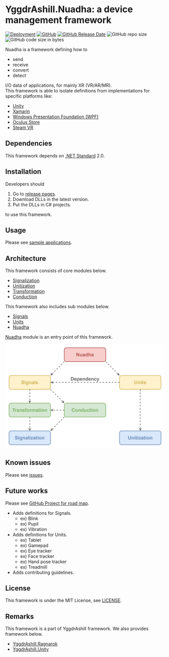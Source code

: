 # YggdrAshill.Nuadha: a device management framework

[![Deployment](https://github.com/do-i-know-it/YggdrAshill.Nuadha/actions/workflows/Deployment.yml/badge.svg)](https://github.com/do-i-know-it/YggdrAshill.Nuadha/actions/workflows/Deployment.yml)
[![GitHub](https://img.shields.io/github/license/do-i-know-it/YggdrAshill.Nuadha)](https://github.com/do-i-know-it/YggdrAshill.Nuadha/blob/main/LICENSE.md)
[![GitHub Release Date](https://img.shields.io/github/release-date/do-i-know-it/YggdrAshill.Nuadha)](https://github.com/do-i-know-it/YggdrAshill.Nuadha/releases)
![GitHub repo size](https://img.shields.io/github/repo-size/do-i-know-it/YggdrAshill.Nuadha)
![GitHub code size in bytes](https://img.shields.io/github/languages/code-size/do-i-know-it/YggdrAshill.Nuadha)

Nuadha is a framework defining how to

- send
- receive
- convert
- detect

I/O data of applications, for mainly XR (VR/AR/MR).  
This framework is able to isolate definitions from implementations for specific platforms like:

- [Unity](https://unity.com/ja)
- [Xamarin](https://docs.microsoft.com/ja-jp/xamarin/get-started/what-is-xamarin)
- [Windows Presentation Foundation (WPF)](https://docs.microsoft.com/ja-jp/visualstudio/designers/getting-started-with-wpf?view=vs-2019)
- [Oculus Store](https://www.oculus.com/)
- [Steam VR](https://store.steampowered.com/steamvr)

## Dependencies

This framework depends on [.NET Standard](https://docs.microsoft.com/ja-jp/dotnet/standard/net-standard) 2.0.

## Installation

Developers should

1. Go to [release pages](https://github.com/do-i-know-it/YggdrAshill.Nuadha/releases).
1. Download DLLs in the latest version.
1. Put the DLLs in C# projects.

to use this framework.

## Usage

Please see [sample applications](https://github.com/do-i-know-it/YggdrAshill.Nuadha/blob/main/YggdrAshill.Nuadha.Samples).

## Architecture

This framework consists of core modules below.

- [Signalization](./Documentation/Signalization.md)
- [Unitization](./Documentation/Unitization.md)
- [Transformation](./Documentation/Transformation.md)
- [Conduction](./Documentation/Conduction.md)

This framework also includes sub modules below.

- [Signals](./Documentation/Signals.md)
- [Units](./Documentation/Units.md)
- [Nuadha](./Documentation/Nuadha.md)

[Nuadha](./Documentation/Nuadha.md) module is an entry point of this framework.

![Image not found.](./Documentation/Resources/FrameworkArchitecture.jpg "Architecture of this framework.")

## Known issues

Please see [issues](https://github.com/do-i-know-it/YggdrAshill.Nuadha/issues).

## Future works

Please see [GitHub Project for road map](https://github.com/do-i-know-it/YggdrAshill.Nuadha/projects/1).

- Adds definitions for Signals.
  - ex) Blink
  - ex) Pupil
  - ex) Vibration
- Adds definitions for Units.
  - ex) Tablet
  - ex) Gamepad
  - ex) Eye tracker
  - ex) Face tracker
  - ex) Hand pose tracker
  - ex) Treadmill
- Adds contributing guidelines.

## License

This framework is under the MIT License, see [LICENSE](./LICENSE.md).

## Remarks

This framework is a part of YggdrAshill framework.
We also provides framework below.

- [YggdrAshill.Ragnarok](https://github.com/do-i-know-it/YggdrAshill.Ragnarok)
- [YggdrAshill.Unity](https://github.com/do-i-know-it/YggdrAshill.Unity)
